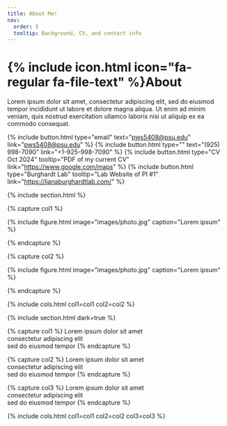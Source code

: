 ```yaml
---
title: About Me!
nav:
  order: 5
  tooltip: Background, CV, and contact info
---
```


# {% include icon.html icon="fa-regular fa-file-text" %}About

Lorem ipsum dolor sit amet, consectetur adipiscing elit, sed do eiusmod tempor
incididunt ut labore et dolore magna aliqua. Ut enim ad minim veniam, quis
nostrud exercitation ullamco laboris nisi ut aliquip ex ea commodo consequat.

{%
  include button.html
  type="email"
  text="pws5408@psu.edu"
  link="pws5408@psu.edu"
%}
{%
  include button.html
  type=""
  text="(925) 998-7090"
  link="+1-925-998-7090"
%}
{%
  include button.html
  type="CV Oct 2024"
  tooltip="PDF of my current CV"
  link="https://www.google.com/maps"
%}
{%
  include button.html
  type="Burghardt Lab"
  tooltip="Lab Website of PI #1"
  link="https://lianaburghardtlab.com/"
%}


{% include section.html %}

{% capture col1 %}

{%
  include figure.html
  image="images/photo.jpg"
  caption="Lorem ipsum"
%}

{% endcapture %}

{% capture col2 %}

{%
  include figure.html
  image="images/photo.jpg"
  caption="Lorem ipsum"
%}

{% endcapture %}

{% include cols.html col1=col1 col2=col2 %}

{% include section.html dark=true %}

{% capture col1 %}
Lorem ipsum dolor sit amet  
consectetur adipiscing elit  
sed do eiusmod tempor
{% endcapture %}

{% capture col2 %}
Lorem ipsum dolor sit amet  
consectetur adipiscing elit  
sed do eiusmod tempor
{% endcapture %}

{% capture col3 %}
Lorem ipsum dolor sit amet  
consectetur adipiscing elit  
sed do eiusmod tempor
{% endcapture %}

{% include cols.html col1=col1 col2=col2 col3=col3 %}
